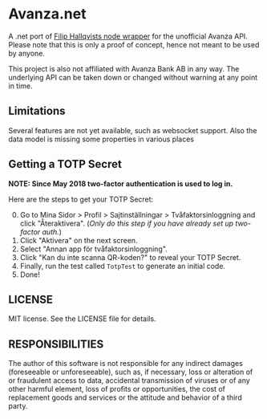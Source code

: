 # Avanza.net

A .net port of [Filip Hallqvists node wrapper](https://github.com/fhqvst/avanza) for the unofficial Avanza API. Please note that this is only a proof of concept, hence not meant to be used by anyone.

This project is also not affiliated with Avanza Bank AB in any way. The underlying API can be taken down or changed without warning at any point in time.

## Limitations

Several features are not yet available, such as websocket support. Also the data model is missing some properties in various places

## Getting a TOTP Secret

**NOTE: Since May 2018 two-factor authentication is used to log in.**

Here are the steps to get your TOTP Secret:

0. Go to Mina Sidor > Profil > Sajtinställningar > Tvåfaktorsinloggning and click "Återaktivera". (*Only do this step if you have already set up two-factor auth.*)
1. Click "Aktivera" on the next screen.
2. Select "Annan app för tvåfaktorsinloggning".
3. Click "Kan du inte scanna QR-koden?" to reveal your TOTP Secret.
5. Finally, run the test called `TotpTest` to generate an initial code.
6. Done! 

## LICENSE

MIT license. See the LICENSE file for details.

## RESPONSIBILITIES

The author of this software is not responsible for any indirect damages (foreseeable or unforeseeable), such as, if necessary, loss or alteration of or fraudulent access to data, accidental transmission of viruses or of any other harmful element, loss of profits or opportunities, the cost of replacement goods and services or the attitude and behavior of a third party.